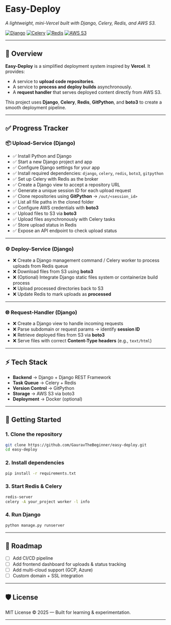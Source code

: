 
# Easy-Deploy

*A lightweight, mini-Vercel built with Django, Celery, Redis, and AWS S3.*

[![Django](https://img.shields.io/badge/Django-4.x-green.svg)](https://www.djangoproject.com/)
[![Celery](https://img.shields.io/badge/Celery-5.x-brightgreen.svg)](https://docs.celeryq.dev/)
[![Redis](https://img.shields.io/badge/Redis-7.x-red.svg)](https://redis.io/)
[![AWS S3](https://img.shields.io/badge/AWS-S3-orange.svg)](https://aws.amazon.com/s3/)

---

## 📖 Overview

**Easy-Deploy** is a simplified deployment system inspired by **Vercel**.
It provides:

* A service to **upload code repositories**.
* A service to **process and deploy builds** asynchronously.
* A **request handler** that serves deployed content directly from AWS S3.

This project uses **Django**, **Celery**, **Redis**, **GitPython**, and **boto3** to create a smooth deployment pipeline.

---

## ✅ Progress Tracker

### 📦 Upload-Service (Django)

* ✅ Install Python and Django
* ✅ Start a new Django project and app
* ✅ Configure Django settings for your app
* ✅ Install required dependencies: `django`, `celery`, `redis`, `boto3`, `gitpython`
* ✅ Set up Celery with Redis as the broker
* ✅ Create a Django view to accept a repository URL
* ✅ Generate a unique session ID for each upload request
* ✅ Clone repositories using **GitPython** → `/out/<session_id>`
* ✅ List all file paths in the cloned folder
* ✅ Configure AWS credentials with **boto3**
* ✅ Upload files to S3 via **boto3**
* ✅ Upload files asynchronously with Celery tasks
* ✅ Store upload status in Redis
* ✅ Expose an API endpoint to check upload status

---

### ⚙️ Deploy-Service (Django)

* ❌ Create a Django management command / Celery worker to process uploads from Redis queue
* ❌ Download files from S3 using **boto3**
* ❌ (Optional) Integrate Django static files system or containerize build process
* ❌ Upload processed directories back to S3
* ❌ Update Redis to mark uploads as **processed**

---

### 🌐 Request-Handler (Django)

* ❌ Create a Django view to handle incoming requests
* ❌ Parse subdomain or request params → identify **session ID**
* ❌ Retrieve deployed files from S3 via **boto3**
* ❌ Serve files with correct **Content-Type headers** (e.g., `text/html`)

---

## ⚡ Tech Stack

* **Backend** → Django + Django REST Framework
* **Task Queue** → Celery + Redis
* **Version Control** → GitPython
* **Storage** → AWS S3 via boto3
* **Deployment** → Docker (optional)

---

## 🚀 Getting Started

### 1. Clone the repository

```bash
git clone https://github.com/GauravTheBeginner/easy-deploy.git
cd easy-deploy
```

### 2. Install dependencies

```bash
pip install -r requirements.txt
```

### 3. Start Redis & Celery

```bash
redis-server
celery -A your_project worker -l info
```

### 4. Run Django

```bash
python manage.py runserver
```

---

## 📌 Roadmap

* [ ] Add CI/CD pipeline
* [ ] Add frontend dashboard for uploads & status tracking
* [ ] Add multi-cloud support (GCP, Azure)
* [ ] Custom domain + SSL integration

---

## 🛡️ License

MIT License © 2025 — Built for learning & experimentation.

---
